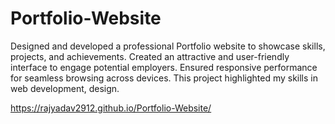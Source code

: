 # Portfolio-Website
Designed and developed a professional Portfolio website to showcase skills, projects, and achievements. Created an attractive and user-friendly interface to engage potential employers. Ensured responsive performance for seamless browsing across devices. This project highlighted my skills in web development, design.

https://rajyadav2912.github.io/Portfolio-Website/
